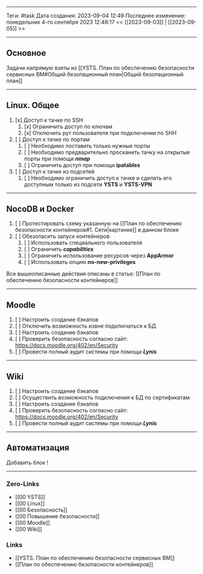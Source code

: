 ___
Теги: #task 
Дата создания: 2023-09-04 12:49 
Последнее изменение: понедельник 4-го сентября 2023 12:49:17
<< [[2023-09-03]] | [[2023-09-05]] >> 
___
## Основное

Задачи напрямую взяты из [[YSTS. План по обеспечению безопасности сервисных ВМ#Общий безопационный план|Общий безопационный план]]

___
## Linux. Общее

1. [x] Доступ к тачке по SSH
	1. [x] Ограничить доступ по ключам
	2. [x] Отключить рут пользователя при подключении по SHH
2. [ ] Доступ к тачке по портам
	1. [ ] Необходимо поставить только нужные порты 
	2. [ ] Необходимо предварительно просканить тачку на открытые порты при помощи ***nmap***
	3. [ ] Ограничить доступ при помощи **ipatables**
3. [ ] Доступ к тачке из подсетей
	1. [ ] Необходимо ограничить доступ к тачке и сделать его доступным только из подсети **YSTS** и **YSTS-VPN**
---
## NocoDB и Docker

1. [ ] Протестировать схему указанную на [[План по обеспечению безопасности контейнеров#1. Сети|картинке]] в данном блоке
2. [ ] Обезопасить запуск контейнеров
	1. [ ] Использовать специального пользователя
	2. [ ] Ограничить ***capabilities***
	3. [ ] Ограничить использование ресурсов через **AppArmor**
	4. [ ] Использовать опцию **no-new-privileges** 

Все вышеописанные действия описаны в статье: [[План по обеспечению безопасности контейнеров]]

___
## Moodle

1. [ ] Настроить создание бэкапов
2. [ ] Отключить возможность извне подключаться к БД
3. [ ] Настроить создание бэкапов
4. [ ] Проверить безопасность согласно сайт: https://docs.moodle.org/402/en/Security
5. [ ] Провести полный аудит системы при помощи ***Lynis***

---
## Wiki

1. [ ] Настроить создание бэкапов
2. [ ] Осуществить возможность подключения к БД по сертификатам
3. [ ] Настроить создание бэкапов
4. [ ] Проверить безопасность согласно сайт: https://docs.moodle.org/402/en/Security
5. [ ] Провести полный аудит системы при помощи ***Lynis***

___
## Автоматизация

Добавить блок !

---
### Zero-Links
- [[00 YSTS]]
- [[00 Linux]]
- [[00 Безопасность]]
- [[00 Повышение безопасности]]
- [[00 Moodle]]
- [[00 Wiki]]
### Links
- [[YSTS. План по обеспечению безопасности сервисных ВМ]]
- [[План по обеспечению безопасности контейнеров]]
